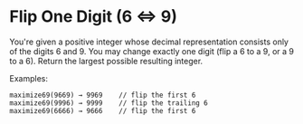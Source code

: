 # Flip One Digit (6 ⇔ 9)

You're given a positive integer whose decimal representation consists only of the digits 6 and 9.
You may change exactly one digit (flip a 6 to a 9, or a 9 to a 6).
Return the largest possible resulting integer.

Examples:

```plaintext
maximize69(9669) → 9969    // flip the first 6  
maximize69(9996) → 9999    // flip the trailing 6  
maximize69(6666) → 9666    // flip the first 6  
```